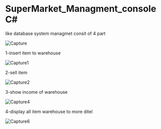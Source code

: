 # SuperMarket_Managment_console C# 

like database system managmet consit of 4 part

![Capture](https://user-images.githubusercontent.com/82722647/217586651-36b6d5b1-1e28-46ae-b207-dc4497eb3002.PNG)




1-insert item to warehouse 


![Capture1](https://user-images.githubusercontent.com/82722647/217586897-8b30c9ee-792b-4bf6-b9dd-58972daf7a66.PNG)


2-sell item 


![Capture2](https://user-images.githubusercontent.com/82722647/217586951-243e224e-7b39-4b05-a123-53d0daac828e.PNG)



3-show income of warehouse 


![Capture4](https://user-images.githubusercontent.com/82722647/217586976-5afcee87-d7da-49c9-856e-1a4804f897cd.PNG)


4-display all item warehouse to more ditel


![Capture6](https://user-images.githubusercontent.com/82722647/217587034-3221510f-79cf-4b10-8ce3-4f005feacb67.PNG)

